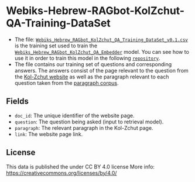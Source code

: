 # Webiks-Hebrew-RAGbot-KolZchut-QA-Training-DataSet

* The file: [`Webiks_Hebrew_RAGbot_KolZchut_QA_Training_DataSet_v0.1.csv`](https://drive.google.com/file/d/18WE5JARjzBkBD9kCd7cTxm1-7XX4-ylG/view?usp=drive_link) is the training set used to train the [`Webiks_Hebrew_RAGbot_KolZchut_QA_Embedder`](https://drive.google.com/file/d/1eFAddJWBWDvoid-Gyn6ZT5jPwf-vNPI8/view?usp=drive_link) model. You can see how to use it in order to train this model in the following [`repository`](https://github.com/NNLP-IL/Webiks-Hebrew-RAGbot-Trainer). 
* The file contains our training set of questions and corresponding answers. The answers consist of the page relevant to the question from the [Kol-Zchut website](https://www.kolzchut.org.il/) as well as the paragraph relevant to each question taken from the [paragraph corpus](https://github.com/NNLP-IL/Webiks-Hebrew-RAGbot-KolZchut-Paragraph-Corpus).

## Fields
* `doc_id`: The unique identifier of the website page.
* `question`: The question being asked (input to retrieval model).
* `paragraph`: The relevant paragraph in the Kol-Zchut page.
* `link`: The website page link.
  
## License
This data is published the under CC BY 4.0 license
More info: https://creativecommons.org/licenses/by/4.0/

